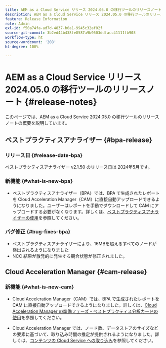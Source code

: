 ```yaml
---
title: AEM as a Cloud Service リリース 2024.05.0 の移行ツールのリリースノート
description: AEM as a Cloud Service リリース 2024.05.0 の移行ツールのリリースノート
feature: Release Information
role: Admin
exl-id: f50a74fa-ad7d-4837-b0a1-9945c32af02f
source-git-commit: 3b2ed44b438fe8587a9b9603ddfacc41111fb903
workflow-type: ht
source-wordcount: '208'
ht-degree: 100%

---
```


# AEM as a Cloud Service リリース 2024.05.0 の移行ツールのリリースノート {#release-notes}

このページでは、AEM as a Cloud Service 2024.05.0 の移行ツールのリリースノートの概要を説明しています。

## ベストプラクティスアナライザー {#bpa-release}

### リリース日 {#release-date-bpa}

ベストプラクティスアナライザー v2.1.50 のリリース日は 2024年5月です。

### 新機能 {#what-is-new-bpa}

* ベストプラクティスアナライザー（BPA）では、BPA で生成されたレポートを Cloud Acceleration Manager（CAM）に直接自動アップロードできるようになりました。ユーザーはレポートを手動でダウンロードして CAM にアップロードする必要がなくなります。詳しくは、[ベストプラクティスアナライザーの使用](/help/journey-migration/best-practices-analyzer/using-best-practices-analyzer.md)を参照してください。

### バグ修正 {#bug-fixes-bpa}

* ベストプラクティスアナライザーにより、16MBを超えるすべてのノードが検出されるようになりました
* NCC 結果が散発的に発生する競合状態が修正されました。

## Cloud Acceleration Manager {#cam-release}

### 新機能 {#what-is-new-cam}

* Cloud Acceleration Manager（CAM）では、BPA で生成されたレポートを CAM に直接自動アップロードできるようになりました。詳しくは、[Cloud Acceleration Manager の準備フェーズ - ベストプラクティス分析カードの使用](/help/journey-migration/cloud-acceleration-manager/using-cam/cam-readiness-phase.md#best-practices-analysis)を参照してください。

* Cloud Acceleration Manager では、ノード数、データストアのサイズなどの要素に基づいて、取り込み時間の推定が提供されるようになりました。詳しくは、[コンテンツの Cloud Service への取り込み](/help/journey-migration/content-transfer-tool/using-content-transfer-tool/ingesting-content.md)を参照してください。
